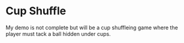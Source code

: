 # Cup Shuffle 
My demo is not complete but will be a cup shuffleing game where the player must tack a ball hidden under cups.
